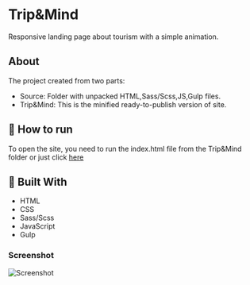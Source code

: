 # Trip&Mind

Responsive landing page about tourism with a simple animation.

## About

The project created from two parts: 
* Source: Folder with unpacked HTML,Sass/Scss,JS,Gulp files.
* Trip&Mind: This is the minified ready-to-publish version of site.

## 🚀 How to run 

To open the site, you need to run the index.html file from the Trip&Mind folder or just click [here](https://aligatoree.github.io/Trip-Mind/)

## 🔧 Built With

* HTML
* CSS
* Sass/Scss
* JavaScript
* Gulp

### Screenshot

![Screenshot](Source/screenshots/screenshot.png)
